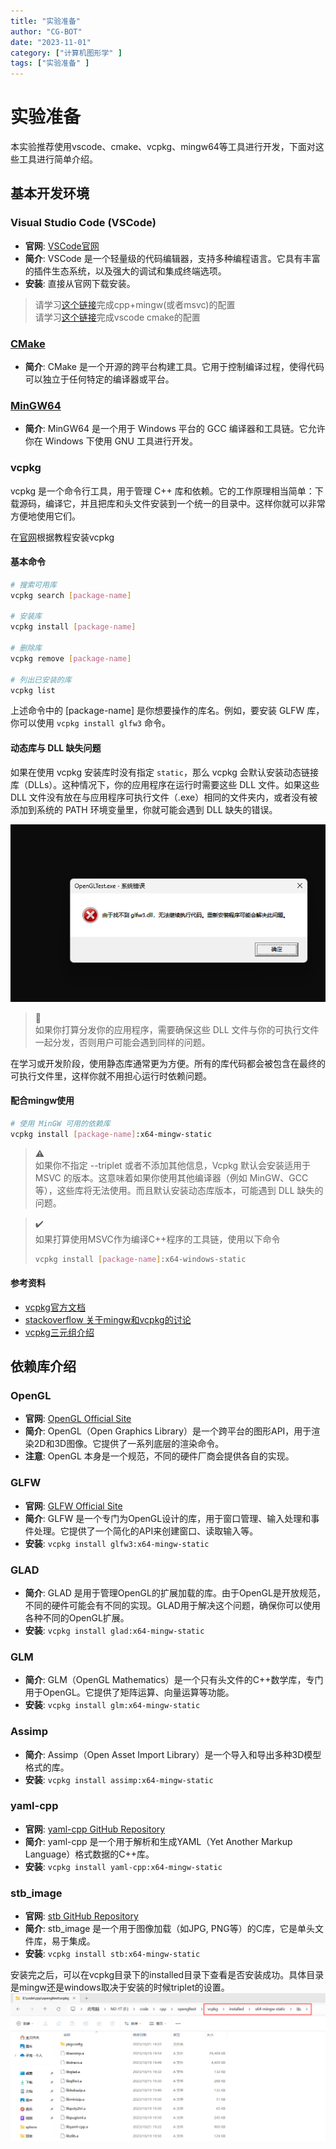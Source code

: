 ```yaml
---
title: "实验准备"
author: "CG-BOT"
date: "2023-11-01"
category: ["计算机图形学" ]
tags: ["实验准备" ]
---
```


# 实验准备
本实验推荐使用vscode、cmake、vcpkg、mingw64等工具进行开发，下面对这些工具进行简单介绍。
## 基本开发环境

### Visual Studio Code (VSCode)

- **官网**: [VSCode官网](https://code.visualstudio.com/)
- **简介**: VSCode 是一个轻量级的代码编辑器，支持多种编程语言。它具有丰富的插件生态系统，以及强大的调试和集成终端选项。
- **安装**: 直接从官网下载安装。
>请学习[这个链接](https://code.visualstudio.com/docs/languages/cpp)完成cpp+mingw(或者msvc)的配置  
>请学习[这个链接](https://code.visualstudio.com/docs/cpp/cmake-linux)完成vscode cmake的配置


### [CMake](https://cmake.org/)
- **简介**: CMake 是一个开源的跨平台构建工具。它用于控制编译过程，使得代码可以独立于任何特定的编译器或平台。
### [MinGW64](http://mingw-w64.org/)
- **简介**: MinGW64 是一个用于 Windows 平台的 GCC 编译器和工具链。它允许你在 Windows 下使用 GNU 工具进行开发。

### vcpkg
vcpkg 是一个命令行工具，用于管理 C++ 库和依赖。它的工作原理相当简单：下载源码，编译它，并且把库和头文件安装到一个统一的目录中。这样你就可以非常方便地使用它们。

在[官网](https://vcpkg.io/)根据教程安装vcpkg

#### 基本命令

```bash
# 搜索可用库
vcpkg search [package-name]

# 安装库
vcpkg install [package-name]

# 删除库
vcpkg remove [package-name]

# 列出已安装的库
vcpkg list
```
上述命令中的 [package-name] 是你想要操作的库名。例如，要安装 GLFW 库，你可以使用 `vcpkg install glfw3` 命令。
#### 动态库与 DLL 缺失问题

如果在使用 vcpkg 安装库时没有指定 `static`，那么 vcpkg 会默认安装动态链接库（DLLs）。这种情况下，你的应用程序在运行时需要这些 DLL 文件。如果这些 DLL 文件没有放在与应用程序可执行文件（.exe）相同的文件夹内，或者没有被添加到系统的 PATH 环境变量里，你就可能会遇到 DLL 缺失的错误。 

![Alt text](image.png)

>🐛  
>如果你打算分发你的应用程序，需要确保这些 DLL 文件与你的可执行文件一起分发，否则用户可能会遇到同样的问题。 


在学习或开发阶段，使用静态库通常更为方便。所有的库代码都会被包含在最终的可执行文件里，这样你就不用担心运行时依赖问题。
#### 配合mingw使用
```bash
# 使用 MinGW 可用的依赖库
vcpkg install [package-name]:x64-mingw-static
```
> ⚠️  
> 如果你不指定 --triplet 或者不添加其他信息，Vcpkg 默认会安装适用于 MSVC 的版本。这意味着如果你使用其他编译器（例如 MinGW、GCC 等），这些库将无法使用。而且默认安装动态库版本，可能遇到 DLL 缺失的问题。

> ✔️  
> 如果打算使用MSVC作为编译C++程序的工具链，使用以下命令
> 
> ```bash
>vcpkg install [package-name]:x64-windows-static
> ```
#### 参考资料
- [vcpkg官方文档](https://learn.microsoft.com/zh-cn/vcpkg/)
- [stackoverflow 关于mingw和vcpkg的讨论](https://stackoverflow.com/questions/63031513/vcpkg-with-mingw)
- [vcpkg三元组介绍](https://learn.microsoft.com/en-us/vcpkg/users/triplets)
## 依赖库介绍

### OpenGL

- **官网**: [OpenGL Official Site](https://www.opengl.org/)
- **简介**: OpenGL（Open Graphics Library）是一个跨平台的图形API，用于渲染2D和3D图像。它提供了一系列底层的渲染命令。
- **注意**: OpenGL 本身是一个规范，不同的硬件厂商会提供各自的实现。

### GLFW

- **官网**: [GLFW Official Site](https://www.glfw.org/)
- **简介**: GLFW 是一个专门为OpenGL设计的库，用于窗口管理、输入处理和事件处理。它提供了一个简化的API来创建窗口、读取输入等。
- **安装**: `vcpkg install glfw3:x64-mingw-static`

### GLAD

- **简介**: GLAD 是用于管理OpenGL的扩展加载的库。由于OpenGL是开放规范，不同的硬件可能会有不同的实现。GLAD用于解决这个问题，确保你可以使用各种不同的OpenGL扩展。
- **安装**:  `vcpkg install glad:x64-mingw-static`

### GLM


- **简介**: GLM（OpenGL Mathematics）是一个只有头文件的C++数学库，专门用于OpenGL。它提供了矩阵运算、向量运算等功能。
- **安装**: `vcpkg install glm:x64-mingw-static`

### Assimp


- **简介**: Assimp（Open Asset Import Library）是一个导入和导出多种3D模型格式的库。
- **安装**: `vcpkg install assimp:x64-mingw-static`

### yaml-cpp

- **官网**: [yaml-cpp GitHub Repository](https://github.com/jbeder/yaml-cpp)
- **简介**: yaml-cpp 是一个用于解析和生成YAML（Yet Another Markup Language）格式数据的C++库。
- **安装**: `vcpkg install yaml-cpp:x64-mingw-static`

### stb_image

- **官网**: [stb GitHub Repository](https://github.com/nothings/stb)
- **简介**: stb_image 是一个用于图像加载（如JPG, PNG等）的C库，它是单头文件库，易于集成。
- **安装**: `vcpkg install stb:x64-mingw-static`



安装完之后，可以在vcpkg目录下的installed目录下查看是否安装成功。具体目录是mingw还是windows取决于安装的时候triplet的设置。
![Alt text](image-2.png)
